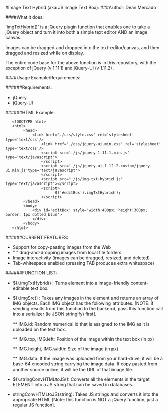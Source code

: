 #Image Text Hybrid (aka JS Image Text Box):
###Author: Dean Mercado

####What it does:

  'imgTxtHybrid()' is a jQuery plugin function that enables one to take a jQuery object and turn it into both a simple text editor AND an image canvas.

  Images can be dragged and dropped into the text-editor/canvas, and then dragged and resized while on display.

  The entire code base for the above function is in this repository, with the exception of jQuery (v 1.11.1) and jQuery-UI (v 1.11.2). 

####Usage Example/Requirements:

######Requirements:
* jQuery 
* jQuery-UI

######HTML Example:
```
   <!DOCTYPE html> 
   <html>
   		<head>
   			<link href='./css/style.css' rel='stylesheet' type='text/css'/>
				<link href='./css/jquery-ui.min.css' rel='stylesheet' type='text/css'/>
				<script src='./js/jquery-1.11.1.min.js' type='text/javascript'>
				</script>
				<script src='./js/jquery-ui-1.11.2.custom/jquery-ui.min.js'type='text/javascript'>
				</script>
				<script src="./js/img-txt-hybrid.js" type='text/javascript'></script>
				<script>
					  $('#editBox').imgTxtHybrid();
				</script>
   		</head>
   		<body>
   			<div id='editBox' style='width:400px; height:300px; border: 1px dotted blue'>
   			</div>
   		</body>
   </html> 
```
######CURRENT FEATURES:
* Support for copy-pasting images from the Web
* "         " drag-and-dropping images from local file folders
* Image interactivity (images can be dragged, resized, and deleted)
* Tab-whitespace enabled (pressing TAB produces extra whitespace)

######FUNCTION LIST:
* $(<ELEMENT>).imgTxtHybrid() : 
  Turns element into a image-friendly content-editable text box. 

* $(<ELEMENT>).imgSrc() :
  Takes any images in the element and returns an array of IMG objects. Each
  IMG object has the following attributes. [NOTE: if sending results from this
  function to the backend, pass this function call into a serializer (ie JSON.stringify) 
  first]. 

  ** IMG.id:
    Random numerical id that is assigned to the IMG as it is uploaded on the text box.
  
  ** IMG.top, IMG.left:
     Position of the image within the text box (in px)
  
  ** IMG.height, IMG.width:
     Size of the image (in px)
  
  ** IMG.data: 
     If the image was uploaded from your hard-drive, it will be a base-64 encoded string carrying
     the image data. If copy pasted from another source online, it will be the URL of that image file.

* $(<ELEMENT>).stringConvHTMLtoJS():
  Converts all the elements in the target ELEMENT into a JS string that can be saved in databases.

* stringConvHTMLtoJS(string):
  Takes JS strings and converts it into the appropriate HTML [Note: this function is NOT a jQuery function, just a regular JS function].

